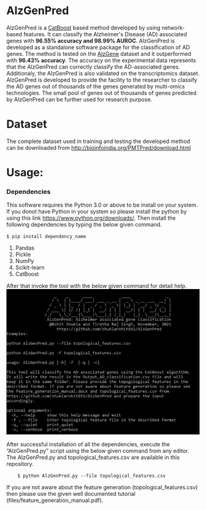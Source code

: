 # AlzGenPred
AlzGenPred is a [CatBoost](https://catboost.ai/) based method developed by using network-based features. It can classify the Alzheimer's Disease (AD) associated genes with <b>96.55% accuracy and 98.99% AUROC</b>. AlzGenPred is developed as a standalone software package for the classification of AD genes. The method is tested on the [AlzGene](http://www.alzgene.org/) dataset and it outperformed with <b>96.43% accuracy</b>. The accuracy on the experimental data represents that the AlzGenPred can correctly classify the AD-associated genes. Additionaly, the AlzGenPred is also validated on the transcriptomics dataset. AlzGenPred is developed to provide the facility to the researcher to classify the AD genes out of thousands of the genes generated by multi-omics technologies. The small pool of genes out of thousands of genes predicted by AlzGenPred can be further used for research purpose.

# Dataset
The complete dataset used in training and testing the developed method can be downloaded from http://bioinfoindia.org/PMTPred/download.html

# Usage:
<h3> Dependencies </h3>

This software requires the Python 3.0 or above to be install on your system. If you donot have Python in your system so please install the python by using this link https://www.python.org/downloads/. Then install the following dependencies by typing the below given command.

    $ pip install dependency_name

1. Pandas
2. Pickle
3. NumPy
4. Scikit-learn
5. CatBoost

After that invoke the tool with the below given command for detail help.
![Usage](AlzGenPred_usage.png)


After successful installation of all the dependencies, execute the “AlzGenPred.py” script using the below given command from any editor. The AlzGenPred.py and topological_features.csv are available in this repository.

        $ python AlzGenPred.py --file topological_features.csv

If you are not aware about the feature generation (topological_features.csv) then please use the given well documented tutorial (files/feature_generation_manual.pdf).
